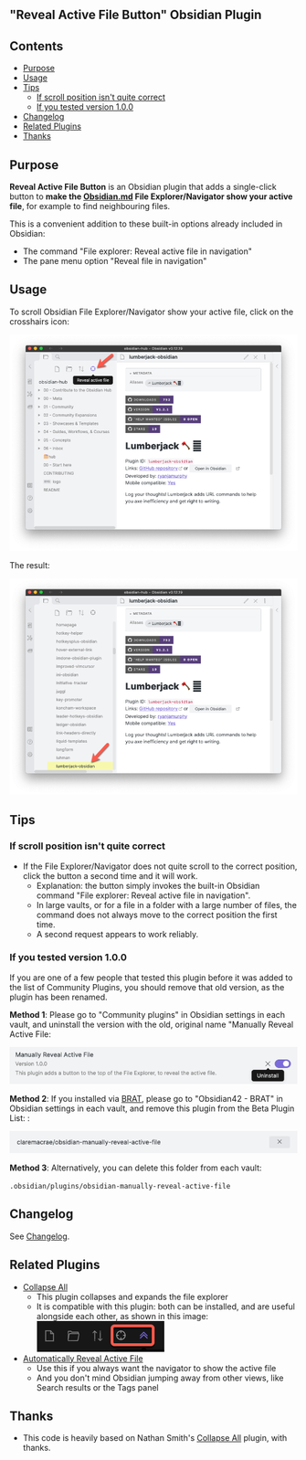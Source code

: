 ## "Reveal Active File Button" Obsidian Plugin

<!-- toc -->
## Contents

  * [Purpose](#purpose)
  * [Usage](#usage)
  * [Tips](#tips)
    * [If scroll position isn't quite correct](#if-scroll-position-isnt-quite-correct)
    * [If you tested version 1.0.0](#if-you-tested-version-100)
  * [Changelog](#changelog)
  * [Related Plugins](#related-plugins)
  * [Thanks](#thanks)<!-- endToc -->

## Purpose

**Reveal Active File Button** is an Obsidian plugin that adds a single-click button to **make the [Obsidian.md](https://obsidian.md) File Explorer/Navigator show your active file**, for example to find neighbouring files.

This is a convenient addition to these built-in options already included in Obsidian:

- The command "File explorer: Reveal active file in navigation"
- The pane menu option "Reveal file in navigation"

## Usage

To scroll Obsidian File Explorer/Navigator show your active file, click on the crosshairs icon:

![RevealActiveFile](docs/reveal-active-file-icon.png)

The result:

![ActiveFileRevealed](docs/active-file-highlighted.png)

## Tips

### If scroll position isn't quite correct

- If the File Explorer/Navigator does not quite scroll to the correct position, click the button a second time and it will work.
  - Explanation: the button simply invokes the built-in Obsidian command "File explorer: Reveal active file in navigation".
  - In large vaults, or for a file in a folder with a large number of files, the command does not always move to the correct position the first time.
  - A second request appears to work reliably. 

### If you tested version 1.0.0

If you are one of a few people that tested this plugin before it was added to the list of Community Plugins, you should remove that old version, as the plugin has been renamed.

**Method 1**: Please go to "Community plugins" in Obsidian settings in each vault, and uninstall the version with the old, original name "Manually Reveal Active File:

![ActiveFileRevealed](docs/uninstall-old-version-of-plugin.png)

**Method 2**: If you installed via [BRAT](https://github.com/TfTHacker/obsidian42-brat), please go to "Obsidian42 - BRAT" in Obsidian settings in each vault, and remove this plugin from the Beta Plugin List: :

![ActiveFileRevealed](docs/uninstall-old-version-of-plugin-brat.png)

**Method 3**: Alternatively, you can delete this folder from each vault:

`.obsidian/plugins/obsidian-manually-reveal-active-file`

## Changelog

See [Changelog](CHANGELOG.md).

## Related Plugins

- [Collapse All](https://github.com/OfficerHalf/obsidian-collapse-all)
  - This plugin collapses and expands the file explorer
  - It is compatible with this plugin: both can be installed, and are useful alongside each other, as shown in this image:  
  ![collapse-all-and-reveal-active](docs/collapse-all-and-reveal-active.png)
- [Automatically Reveal Active File](https://github.com/shichongrui/obsidian-reveal-active-file)
  - Use this if you always want the navigator to show the active file
  - And you don't mind Obsidian jumping away from other views, like Search results or the Tags panel

## Thanks

- This code is heavily based on Nathan Smith's [Collapse All](https://github.com/OfficerHalf/obsidian-collapse-all) plugin, with thanks.
